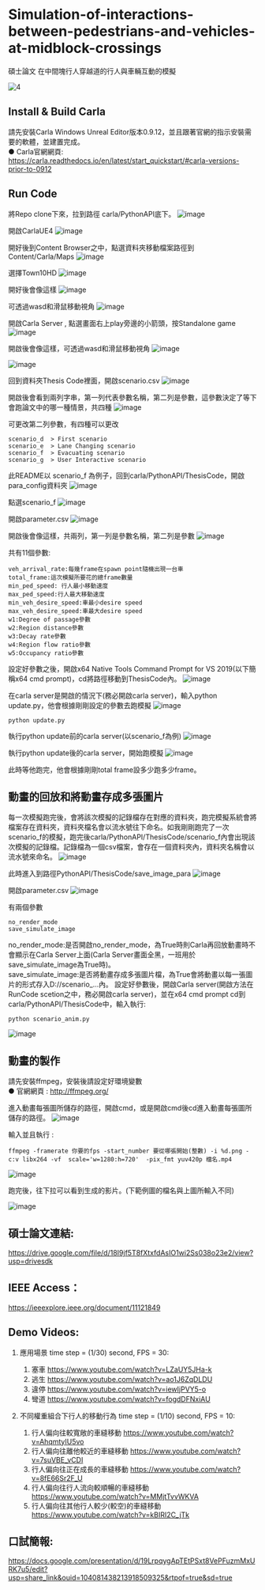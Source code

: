 # Simulation-of-interactions-between-pedestrians-and-vehicles-at-midblock-crossings

碩士論文 在中間塊行人穿越道的行人與車輛互動的模擬<br>

![4](https://user-images.githubusercontent.com/49235533/210380820-69aaf60e-9dd0-4dc7-9800-bcb2aebb8d5b.png)

## Install & Build Carla
請先安裝Carla Windows Unreal Editor版本0.9.12，並且跟著官網的指示安裝需要的軟體，並建置完成。<br>
● Carla官網網頁:	https://carla.readthedocs.io/en/latest/start_quickstart/#carla-versions-prior-to-0912
    
## Run Code  
 將Repo clone下來，拉到路徑 carla/PythonAPI底下。
 ![image](https://user-images.githubusercontent.com/49235533/210377368-adf9632e-7ce8-4a69-b015-0c2c2b0d3c2c.png)
 
 開啟CarlaUE4
 ![image](https://user-images.githubusercontent.com/49235533/210377757-383e3cf7-82be-4d9e-8883-337f0ed9560c.png)
 
 開好後到Content Browser之中，點選資料夾移動檔案路徑到Content/Carla/Maps
 ![image](https://user-images.githubusercontent.com/49235533/210377794-f766c39b-73b5-4e42-abb7-893aa232c762.png)
 
 選擇Town10HD
 ![image](https://user-images.githubusercontent.com/49235533/210377825-3f8aea8e-116c-4653-a896-c945e67a0916.png)
 
 開好後會像這樣
 ![image](https://user-images.githubusercontent.com/49235533/210377854-63e9fc17-79e4-45a4-a4ab-2f32fc149048.png)
 
 可透過wasd和滑鼠移動視角
 ![image](https://user-images.githubusercontent.com/49235533/210377884-7fe059b8-c7c0-48f3-a49e-7b73904618d5.png)
 
 開啟Carla Server , 點選畫面右上play旁邊的小箭頭，按Standalone game
 ![image](https://user-images.githubusercontent.com/49235533/210377918-b32940a6-bf77-47b6-9d59-617b45c77074.png)
 
 開啟後會像這樣，可透過wasd和滑鼠移動視角
 ![image](https://user-images.githubusercontent.com/49235533/210377963-39720e42-938d-47d5-8985-0e3c9c233ef9.png)
 
 ![image](https://user-images.githubusercontent.com/49235533/210378004-8b401d65-f05e-4975-9407-06feb17aa557.png)
 
 回到資料夾Thesis Code裡面，開啟scenario.csv 
 ![image](https://user-images.githubusercontent.com/49235533/210378088-2d9eaaaf-ac17-4ffa-9a90-1564954888da.png)
 
 開啟後會看到兩列字串，第一列代表參數名稱，第二列是參數，這參數決定了等下會跑論文中的哪一種情景，共四種
 ![image](https://user-images.githubusercontent.com/49235533/210378126-805eedc8-a641-42ff-bfe7-72df578531a9.png)

 可更改第二列參數，有四種可以更改
 
    scenario_d  > First scenario
    scenario_e  > Lane Changing scenario
    scenario_f  > Evacuating scenario
    scenario_g  > User Interactive scenario

 此README以 scenario_f 為例子，回到carla/PythonAPI/ThesisCode，開啟para_config資料夾
 ![image](https://user-images.githubusercontent.com/49235533/210378230-37be4553-a2b0-4283-984a-d7acb97d84b7.png)
 
 點選scenario_f
 ![image](https://user-images.githubusercontent.com/49235533/210378311-4240279a-bca2-499b-bc1b-d57692346275.png)

開啟parameter.csv
![image](https://user-images.githubusercontent.com/49235533/210378261-4441c294-c663-4b33-ab6a-12ae426ae037.png)

開啟後會像這樣，共兩列，第一列是參數名稱，第二列是參數
![image](https://user-images.githubusercontent.com/49235533/210378375-c25bd97e-5e55-4a31-ba88-0667a2a55f68.png)

共有11個參數:

    veh_arrival_rate:每幾frame在spawn point隨機出現一台車
    total_frame:這次模擬所要花的總frame數量
    min_ped_speed: 行人最小移動速度
    max_ped_speed:行人最大移動速度
    min_veh_desire_speed:車最小desire speed
    max_veh_desire_speed:車最大desire speed
    w1:Degree of passage參數
    w2:Region distance參數
    w3:Decay rate參數
    w4:Region flow ratio參數
    w5:Occupancy ratio參數
    
設定好參數之後，開啟x64 Native Tools Command Prompt for VS 2019(以下簡稱x64 cmd prompt)，cd將路徑移動到ThesisCode內。
![image](https://user-images.githubusercontent.com/49235533/210378439-7dd6e546-9060-4ed0-9280-29794950a05c.png)

在carla server是開啟的情況下(務必開啟carla server)，輸入python update.py，他會根據剛剛設定的參數去跑模擬
![image](https://user-images.githubusercontent.com/49235533/210378460-b9b5ca5c-2a13-442a-a1c0-e0d7c9bbb4eb.png)

    python update.py

執行python update前的carla server(以scenario_f為例)
![image](https://user-images.githubusercontent.com/49235533/210378489-fde84eb6-47cc-42df-ac68-4e76806289fb.png)

執行python update後的carla server，開始跑模擬
![image](https://user-images.githubusercontent.com/49235533/210378517-e4ab9ec5-6e52-4e2c-8bc6-1b9ac703bf6a.png)

此時等他跑完，他會根據剛剛total frame設多少跑多少frame。

## 動畫的回放和將動畫存成多張圖片

每一次模擬跑完後，會將該次模擬的記錄檔存在對應的資料夾，跑完模擬系統會將檔案存在資料夾，資料夾檔名會以流水號往下命名。如我剛剛跑完了一次scenario_f的模擬，跑完後carla/PythonAPI/ThesisCode/scenario_f內會出現該次模擬的記錄檔。記錄檔為一個csv檔案，會存在一個資料夾內，資料夾名稱會以流水號來命名。
![image](https://user-images.githubusercontent.com/49235533/210378604-18415e1a-9327-47ba-8425-68555a1dc264.png)

此時進入到路徑PythonAPI/ThesisCode/save_image_para
![image](https://user-images.githubusercontent.com/49235533/210378639-e59576f1-f3e7-418c-aab5-5495e055c133.png)

開啟parameter.csv
![image](https://user-images.githubusercontent.com/49235533/210378668-a9bd70b0-6d86-4f9f-a1a3-95616c3790cb.png)

有兩個參數

    no_render_mode
    save_simulate_image

no_render_mode:是否開啟no_render_mode，為True時則Carla再回放動畫時不會顯示在Carla Server上面(Carla Server畫面全黑，一班用於save_simulate_image為True時)。    
save_simulate_image:是否將動畫存成多張圖片檔，為True會將動畫以每一張圖片的形式存入D://scenario_…內。
設定好參數後，開啟Carla server(開啟方法在RunCode scetion之中，務必開啟carla server)，並在x64 cmd prompt cd到carla/PythonAPI/ThesisCode中，輸入執行:

    python scenario_anim.py
    
![image](https://user-images.githubusercontent.com/49235533/210379168-6c4df980-6cb8-42ef-8830-2c0ee2be588d.png)

## 動畫的製作
請先安裝ffmpeg，安裝後請設定好環境變數<br>
● 官網網頁 : http://ffmpeg.org/ <br>

進入動畫每張圖所儲存的路徑，開啟cmd，或是開啟cmd後cd進入動畫每張圖所儲存的路徑。
![image](https://user-images.githubusercontent.com/49235533/210379323-6b7e6e02-6ac5-4ade-aac9-938bb0aef730.png)

輸入並且執行 : 

    ffmpeg -framerate 你要的fps -start_number 要從哪張開始(整數) -i %d.png -c:v libx264 -vf  scale='w=1280:h=720'  -pix_fmt yuv420p 檔名.mp4
    
![image](https://user-images.githubusercontent.com/49235533/210379483-4b7307cb-76c9-45b4-81ee-ceaa3e5b3bed.png)

跑完後，往下拉可以看到生成的影片。(下範例圖的檔名與上圖所輸入不同)

![image](https://user-images.githubusercontent.com/49235533/210379569-f7da3bab-0fe4-4133-b997-6826b22dedbe.png)


## 碩士論文連結:
https://drive.google.com/file/d/18I9jf5T8fXtxfdAsIO1wi2Ss038o23e2/view?usp=drivesdk

## IEEE Access：
https://ieeexplore.ieee.org/document/11121849

## Demo Videos:
1. 應用場景 time step = (1/30) second, FPS = 30:
    1. 塞車 https://www.youtube.com/watch?v=LZaUY5JHa-k
    2. 逃生 https://www.youtube.com/watch?v=ao1J6ZqDLDU
    3. 違停 https://www.youtube.com/watch?v=iewIjPVY5-o
    4. 彎道 https://www.youtube.com/watch?v=fogdDFNxiAU
    
2. 不同權重組合下行人的移動行為 time step = (1/10) second, FPS = 10:
    1. 行人偏向往較寬敞的車縫移動 https://www.youtube.com/watch?v=AhqmtyIU5vo
    2. 行人偏向往離他較近的車縫移動 https://www.youtube.com/watch?v=7suVBE_vCDI
    3. 行人偏向往正在成長的車縫移動 https://www.youtube.com/watch?v=8fE66Sr2F_U
    4. 行人偏向往行人流向較順暢的車縫移動 https://www.youtube.com/watch?v=MMjtTvvWKVA
    5. 行人偏向往其他行人較少(較空)的車縫移動 https://www.youtube.com/watch?v=kBIRI2C_jTk
    
## 口試簡報:
https://docs.google.com/presentation/d/19LrpqygApTEtPSxt8VePFuzmMxURK7u5/edit?usp=share_link&ouid=104081438213918509325&rtpof=true&sd=true
